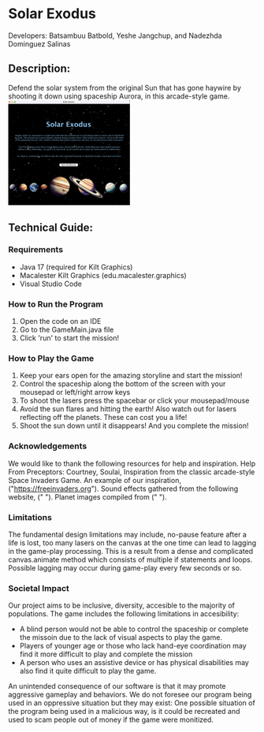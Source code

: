 # Solar Exodus

Developers: Batsambuu Batbold, Yeshe Jangchup, and Nadezhda Dominguez Salinas

## Description:
Defend the solar system from the original Sun that has gone haywire by shooting it down using spaceship Aurora, in this arcade-style game.  
<img src="res/other/startScreen.png" width = "49%">


## Technical Guide:
### Requirements
  - Java 17 (required for Kilt Graphics)
  - Macalester Kilt Graphics (edu.macalester.graphics)
  - Visual Studio Code

### How to Run the Program
  1. Open the code on an IDE
  2. Go to the GameMain.java file
  3. Click 'run' to start the mission!

### How to Play the Game
  1. Keep your ears open for the amazing storyline and start the mission!
  2. Control the spaceship along the bottom of the screen with your mousepad or left/right arrow keys
  3. To shoot the lasers press the spacebar or click your mousepad/mouse
  4. Avoid the sun flares and hitting the earth! Also watch out for lasers reflecting off the planets. These can cost you a life!
  5. Shoot the sun down until it disappears! And you complete the mission!
  
### Acknowledgements
  We would like to thank the following resources for help and inspiration.
  Help From Preceptors: Courtney, Soulai, 
  Inspiration from the classic arcade-style Space Invaders Game. An example of our inspiration, ("https://freeinvaders.org").
  Sound effects gathered from the following website, (" ").
  Planet images compiled from (" ").
  
### Limitations
The fundamental design limitations may include, no-pause feature after a life is lost, too many lasers on the canvas at the one time can
lead to lagging in the game-play processing. This is a result from a dense and complicated canvas.animate method which consists of multiple if statements and loops.
Possible lagging may occur during game-play every few seconds or so.

### Societal Impact
Our project aims to be inclusive, diversity, accesible to the majority of populations. 
The game includes the following limitations in accesibility:
  - A blind person would not be able to control the spaceship or complete the missoin due to the lack of visual aspects to play the game. 
  - Players of younger age or those who lack hand-eye coordination may find it more difficult to play and complete the mission
  - A person who uses an assistive device or has physical disabilities may also find it quite difficult to play the game.

 An unintended consequence of our software is that it may promote aggressive gameplay and behaviors. 
 We do not foresee our program being used in an oppressive situation but they may exist:
 One possible situation of the program being used in a malicious way, is it could be recreated and used to scam people out of money if the game were monitized.
